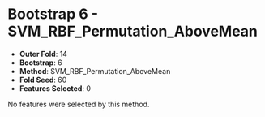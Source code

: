 # Bootstrap 6 - SVM_RBF_Permutation_AboveMean

- **Outer Fold**: 14
- **Bootstrap**: 6
- **Method**: SVM_RBF_Permutation_AboveMean
- **Fold Seed**: 60
- **Features Selected**: 0

No features were selected by this method.
